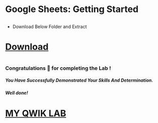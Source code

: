 # Google Sheets: Getting Started

## 

- Download Below Folder and Extract

# [Download](https://drive.google.com/drive/folders/1Xi03XOQe_ZWaudlaKYL7gketBiIBgtun?usp=sharing)

```bash

```



### Congratulations 🎉 for completing the Lab !

##### *You Have Successfully Demonstrated Your Skills And Determination.*

#### *Well done!*

# [MY QWIK LAB](https://www.youtube.com/@MyQwiklab)
